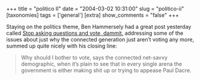 +++
title = "politico II"
date = "2004-03-02 10:31:00"
slug = "politico-ii"
[taxonomies]
tags = ['general']
[extra]
show_comments = "false"
+++

Staying on the politics theme, Ben Hammersely had a great post yesterday called [Stop asking questions and vote, dammit.](http://www.benhammersley.com/dparchives/008116.html) addressing some of the issues about just why the connected generation just aren’t voting any more, summed up quite nicely with his closing line:

> Why should I bother to vote, says the connected net-savvy demographic, when it’s plain to see that in every single arena the government is either making shit up or trying to appease Paul Dacre.
